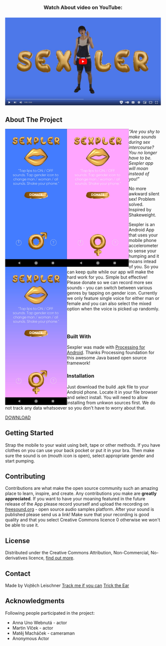 <!-- PROJECT LOGO -->
<div align="center">
 <h3 align="center">Watch About video on YouTube:<h3> 
 <a href="https://youtu.be/ayAVIRYbNU4" target="_blank"><img src="https://github.com/trackme518/sexpler/blob/main/images/youtube_thumb.jpg"/></a>
</div>

<!-- ABOUT THE PROJECT -->
## About The Project

<img src="https://github.com/trackme518/sexpler/blob/main/images/snap1.jpg" width="200" align="left" />  
<img src="https://github.com/trackme518/sexpler/blob/main/images/snap2.jpg" width="200" align="left" />    
<img src="https://github.com/trackme518/sexpler/blob/main/images/snap3.jpg" width="200" align="left" />  
  
<p><i>“Are you shy to make sounds during sex intercourse? You no longer have to be. Sexpler app will moan instead of you!"</i></p>
<p>No more awkward silent sex! Problem solved. Inspired by Shakeweight.</p>
<p>Sexpler is an Android App that uses your mobile phone accelerometer to sense your humping and it moans intead of you. So you can keep quite while our app will make the hard work for you. Simple but effective! Please donate so we can record more sex sounds - you can switch between various genres by tapping on gender icon. Currently we only feature single voice for either man or female and you can also select the mixed option when the voice is picked up randomly.</p>

</br>
</br>
   
### Built With
Sexpler was made with <a href="https://android.processing.org/install.html" target="_blank">Processing for Android</a>. Thanks Processing foundation for this awesome Java based open source framework! 

<!-- GETTING STARTED -->
### Installation
  
Just download the build .apk file to your Android phone. Locate it in your file browser and select install. You will need to allow installing from unkwon sources first. We do not track any data whatsoever so you don't have to worry about that. 

<a target="_blank" href="https://github.com/trackme518/sexpler/raw/main/BUILD/sexpler_scale_release_signed_aligned.apk">DOWNLOAD</a>

## Getting Started
Strap the mobile to your waist using belt, tape or other methods. If you have clothes on you can use your back pocket or put it in your bra. Then make sure the sound is on (mouth icon is open), select appropriate gender and start pumping. 

<!-- CONTRIBUTING -->
## Contributing
Contributions are what make the open source community such an amazing place to learn, inspire, and create. Any contributions you make are **greatly appreciated**. If you want to have your moaning featured in the future release of the App please record yourself and upload the recording on [freesound.org](https://freesound.org/) - open source audio samples platform. After your sound is published please send us a link! Make sure that your recording is good quality and that you select Creative Commons licence 0 otherwise we won't be able to use it.

<!-- LICENSE -->
## License
Distributed under the Creative Commons Attribution, Non-Commercial, No-derivatives licence, <a target="_blank" href="https://creativecommons.org/licenses/by-nc-nd/4.0/">find out more</a>.

<!-- CONTACT -->
## Contact
Made by Vojtěch Leischner
<a target="_blank" href="https://trackmeifyoucan.com">Track me if you can</a>
<a target="_blank" href="https://tricktheear.eu">Trick the Ear</a>

<!-- ACKNOWLEDGMENTS -->
## Acknowledgments
Following people participated in the project:

* Anna Uno Webnutá - actor
* Martin Vlček - actor
* Matěj Macháček - cameraman
* Anonymous Actor
